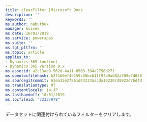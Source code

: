 ```yaml
---
title: clearFilter |Microsoft Docs
description: ''
keywords: ''
ms.author: nabuthuk
manager: kvivek
ms.date: 10/01/2019
ms.service: powerapps
ms.suite: ''
ms.tgt_pltfrm: ''
ms.topic: article
applies_to:
- Dynamics 365 (online)
- Dynamics 365 Version 9.x
ms.assetid: a2c13ae9-562d-4a11-8503-394a2758d27f
ms.openlocfilehash: b2f160ef4e159c56bc611f9fa9ad82a709e7d056
ms.sourcegitcommit: 63ea15e2f861d43333aacda19230cd8922d7bdfd
ms.translationtype: MT
ms.contentlocale: ja-JP
ms.lasthandoff: 10/01/2019
ms.locfileid: "72337978"
---
```

データセットに関連付けられているフィルターをクリアします。
